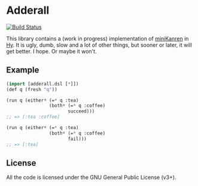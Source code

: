 Adderall
========

[![Build Status](https://travis-ci.org/algernon/adderall.png?branch=master)](https://travis-ci.org/algernon/adderall)

This library contains a (work in progress) implementation of
[miniKanren][mk] in [Hy][hylang]. It is ugly, dumb, slow and a lot of
other things, but sooner or later, it will get better. I hope. Or
maybe it won't.

 [mk]: http://minikanren.org/
 [hylang]: http://hylang.org/

Example
-------

```lisp
(import [adderall.dsl [*]])
(def q (fresh "q"))

(run q (eitherᵍ (=ᵒ q :tea)
                (bothᵍ (=ᵒ q :coffee)
                       succeed)))
;; => [:tea :coffee]

(run q (eitherᵍ (=ᵒ q :tea)
                (bothᵍ (=ᵒ q :coffee)
                       fail)))
;; => [:tea]
```

License
-------

All the code is licensed under the GNU General Public License (v3+).
